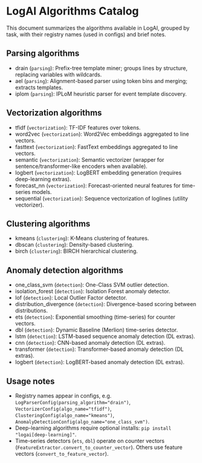 # LogAI Algorithms Catalog

This document summarizes the algorithms available in LogAI, grouped by task, with their registry names (used in configs) and brief notes.

## Parsing algorithms
- drain (`parsing`): Prefix-tree template miner; groups lines by structure, replacing variables with wildcards.
- ael (`parsing`): Alignment-based parser using token bins and merging; extracts templates.
- iplom (`parsing`): IPLoM heuristic parser for event template discovery.

## Vectorization algorithms
- tfidf (`vectorization`): TF-IDF features over tokens.
- word2vec (`vectorization`): Word2Vec embeddings aggregated to line vectors.
- fasttext (`vectorization`): FastText embeddings aggregated to line vectors.
- semantic (`vectorization`): Semantic vectorizer (wrapper for sentence/transformer-like encoders when available).
- logbert (`vectorization`): LogBERT embedding generation (requires deep-learning extras).
- forecast_nn (`vectorization`): Forecast-oriented neural features for time-series models.
- sequential (`vectorization`): Sequence vectorization of loglines (utility vectorizer).

## Clustering algorithms
- kmeans (`clustering`): K-Means clustering of features.
- dbscan (`clustering`): Density-based clustering.
- birch (`clustering`): BIRCH hierarchical clustering.

## Anomaly detection algorithms
- one_class_svm (`detection`): One-Class SVM outlier detection.
- isolation_forest (`detection`): Isolation Forest anomaly detector.
- lof (`detection`): Local Outlier Factor detector.
- distribution_divergence (`detection`): Divergence-based scoring between distributions.
- ets (`detection`): Exponential smoothing (time-series) for counter vectors.
- dbl (`detection`): Dynamic Baseline (Merlion) time-series detector.
- lstm (`detection`): LSTM-based sequence anomaly detection (DL extras).
- cnn (`detection`): CNN-based anomaly detection (DL extras).
- transformer (`detection`): Transformer-based anomaly detection (DL extras).
- logbert (`detection`): LogBERT-based anomaly detection (DL extras).

## Usage notes
- Registry names appear in configs, e.g. `LogParserConfig(parsing_algorithm="drain")`, `VectorizerConfig(algo_name="tfidf")`, `ClusteringConfig(algo_name="kmeans")`, `AnomalyDetectionConfig(algo_name="one_class_svm")`.
- Deep-learning algorithms require optional installs: `pip install "logai[deep-learning]"`.
- Time-series detectors (`ets`, `dbl`) operate on counter vectors (`FeatureExtractor.convert_to_counter_vector`). Others use feature vectors (`convert_to_feature_vector`).
